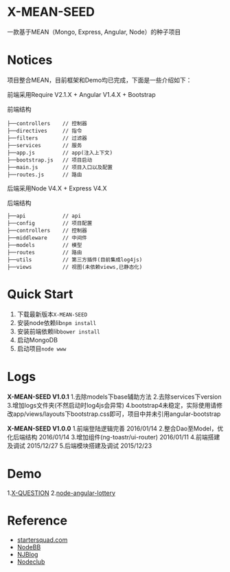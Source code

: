 # X-MEAN-SEED
一款基于MEAN（Mongo, Express, Angular, Node）的种子项目

# Notices

项目整合MEAN，目前框架和Demo均已完成，下面是一些介绍如下：

前端采用Require V2.1.X + Angular V1.4.X + Bootstrap

前端结构

```
├──controllers    // 控制器
├──directives     // 指令
├──filters        // 过滤器
├──services       // 服务
├──app.js         // app(注入上下文)
├──bootstrap.js   // 项目启动
├──main.js        // 项目入口以及配置
├──routes.js      // 路由
```

后端采用Node V4.X + Express V4.X

后端结构

```
├──api            // api
├──config         // 项目配置
├──controllers    // 控制器
├──middleware     // 中间件
├──models         // 模型
├──routes         // 路由
├──utils          // 第三方插件(目前集成log4js)
├──views          // 视图(未依赖views,已静态化)
```
# Quick Start

1. 下载最新版本`X-MEAN-SEED`
2. 安装node依赖lib`npm install`
3. 安装前端依赖lib`bower install`
4. 启动MongoDB
5. 启动项目`node www`

# Logs

**X-MEAN-SEED V1.0.1**
1.去除models下base辅助方法
2.去除services下version
3.增加logs文件夹(不然启动时log4js会异常)
4.bootstrap4未稳定，实际使用请修改app/views/layouts下bootstrap.css即可，项目中并未引用angular-bootstrap

**X-MEAN-SEED V1.0.0**
1.前端登陆逻辑完善 2016/01/14
2.整合Dao至Model，优化后端结构 2016/01/14
3.增加组件(ng-toastr/ui-router) 2016/01/11
4.前端搭建及调试 2015/12/27
5.后端模块搭建及调试 2015/12/23

# Demo

1.[X-QUESTION](https://github.com/radishj/X-Zone/tree/master/40_node/03_X-QUESTION)
2.[node-angular-lottery](https://github.com/radishj/node-angular-lottery)

# Reference

* [startersquad.com](https://github.com/StarterSquad/startersquad.com "startersquad.com")
* [NodeBB](https://github.com/NodeBB/NodeBB)
* [NJBlog](https://github.com/mz121star/NJBlog)
* [Nodeclub](https://github.com/cnodejs/nodeclub)
